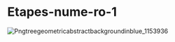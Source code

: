 # Etapes-nume-ro-1

![Pngtreegeometricabstractbackgroundinblue_1153936](https://user-images.githubusercontent.com/82149306/114276969-5bd5b180-9a29-11eb-9f8a-3fa794f0aafc.png)
